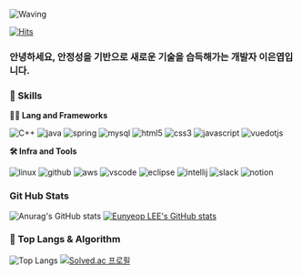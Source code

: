 ![Waving](https://capsule-render.vercel.app/api?type=waving&height=200&text=Hello%20I'm%20Eunyeop&fontAlign=40&fontAlignY=40&color=gradient)

[![Hits](https://hits.seeyoufarm.com/api/count/incr/badge.svg?url=https%3A%2F%2Fgithub.com%2FShinChanCoding%2Fhit-counter&count_bg=%2379C83D&title_bg=%231B1919&icon=spring.svg&icon_color=%2309D61D&title=hits&edge_flat=false)](https://hits.seeyoufarm.com)

### 안녕하세요, 안정성을 기반으로 새로운 기술을 습득해가는 개발자 이은엽입니다.

### 🦾 Skills
**🧑‍💻 Lang and Frameworks**
<!-- Oracle의 요청으로 Java 로고가 Simple Icons에서 삭제되었기에 대신 OpenJDK의 로고를 사용 -->
![C++](https://img.shields.io/badge/c++-00599C?style=for-the-badge&logo=c%2B%2B&logoColor=white)
![java](https://img.shields.io/badge/java-ffffff.svg?&style=for-the-badge&logo=openjdk&logoColor=black)
![spring](https://img.shields.io/badge/spring-6DB33F.svg?&style=for-the-badge&logo=spring&logoColor=white)
![mysql](https://img.shields.io/badge/mysql-4479A1.svg?&style=for-the-badge&logo=mysql&logoColor=white)
![html5](https://img.shields.io/badge/html5-E34F26.svg?&style=for-the-badge&logo=html5&logoColor=white)
![css3](https://img.shields.io/badge/css3-1572B6.svg?&style=for-the-badge&logo=css3&logoColor=white)
![javascript](https://img.shields.io/badge/javascript-F7DF1E.svg?&style=for-the-badge&logo=javascript&logoColor=white)
![vuedotjs](https://img.shields.io/badge/vue.js-4FC08D.svg?&style=for-the-badge&logo=vuedotjs&logoColor=white)

**🛠️ Infra and Tools**

![linux](https://img.shields.io/badge/linux-FCC624.svg?&style=for-the-badge&logo=linux&logoColor=white)
![github](https://img.shields.io/badge/github-181717.svg?&style=for-the-badge&logo=github&logoColor=white)
![aws](https://img.shields.io/badge/aws-232F3E.svg?&style=for-the-badge&logo=amazonaws&logoColor=white)
![vscode](https://img.shields.io/badge/vscode-007ACC.svg?&style=for-the-badge&logo=visualstudiocode&logoColor=white)
![eclipse](https://img.shields.io/badge/eclipse-2C2255.svg?&style=for-the-badge&logo=eclipseide&logoColor=white)
![intellij](https://img.shields.io/badge/intellij-000000.svg?&style=for-the-badge&logo=intellijidea&logoColor=white)
![slack](https://img.shields.io/badge/slack-4A154B.svg?&style=for-the-badge&logo=slack&logoColor=white)
![notion](https://img.shields.io/badge/notion-000000.svg?&style=for-the-badge&logo=notion&logoColor=white)

### Git Hub Stats
![Anurag's GitHub stats](https://github-readme-stats-zeta-henna-95.vercel.app/api?username=ShinChanCoding&show_icons=true?username=ShinChanCoding&count_private=true)
[![Eunyeop LEE's GitHub stats](https://github-readme-stats.vercel.app/api?username=ShinChanCoding)](https://github.com/ShinChanCoding/github-readme-stats)

### 🚌 Top Langs & Algorithm
![Top Langs](https://github-readme-stats.vercel.app/api/top-langs/?username=ShinChanCoding&layout=compact)
[![Solved.ac
프로필](http://mazassumnida.wtf/api/v2/generate_badge?boj=juju6050)](https://solved.ac/juju6050)
